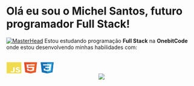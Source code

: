
# Olá eu sou o Michel Santos, futuro programador Full Stack! 
[![MasterHead](https://d15k2d11r6t6rl.cloudfront.net/public/users/Integrators/7ba73aaa-3da9-4cf1-abf2-ccc85dea5875/uid_3592131/logo-obc-2021-lightbg.png)](github.com/MichelSant0s)
Estou estudando programação **Full Stack** na **OnebitCode** onde estou desenvolvendo minhas habilidades com:
<div style="display: inline-block"><br>
  <img align="center" alt="Rafa-Js" height="30" width="40" src="https://raw.githubusercontent.com/devicons/devicon/master/icons/javascript/javascript-plain.svg">
  <img align="center" alt="Rafa-HTML" height="30" width="40" src="https://raw.githubusercontent.com/devicons/devicon/master/icons/html5/html5-original.svg">
  <img align="center" alt="Rafa-CSS" height="30" width="40" src="https://raw.githubusercontent.com/devicons/devicon/master/icons/css3/css3-original.svg">
</div> 
<br>
<div align="center">
  <a href="https://github.com/MichelSant0s">
<img height="180em" src="https://github-readme-stats.vercel.app/api?username=michelsant0s&show_icons=true&theme=dracula&include_all_commits=true&count_private=true"/>
  </div>

